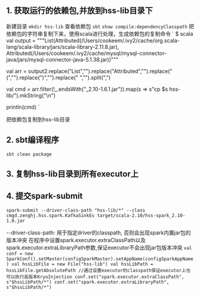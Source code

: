 ## 1. 获取运行的依赖包,并放到hss-lib目录下
新建目录
``mkdir hss-lib``
查看依赖包
``sbt``
``show compile:dependencyClasspath``
把依赖包的字符串复制下来，使用scala进行处理，生成依赖包的复制命令
`
$ scala
val output = """List(Attributed(/Users/cookeem/.ivy2/cache/org.scala-lang/scala-library/jars/scala-library-2.11.8.jar), Attributed(/Users/cookeem/.ivy2/cache/mysql/mysql-connector-java/jars/mysql-connector-java-5.1.38.jar))"""

val arr = output2.replace("List","").replace("Attributed","").replace("(","").replace(")","").replace(" ","").split(",")

val cmd = arr.filter(!_.endsWith("_2.10-1.6.1.jar")).map(s => s"cp $s hss-lib/").mkString("\n")

println(cmd)
`

把依赖包复制到hss-lib目录

## 2. sbt编译程序
``sbt clean package``


## 3. 复制hss-lib目录到所有executor上

## 4. 提交spark-submit
``spark-submit --driver-class-path "hss-lib/*" --class cmgd.zenghj.hss.spark.KafkaSinkEs target/scala-2.10/hss-spark_2.10-1.0.jar``

--driver-class-path: 用于指定driver的classpath, 否则会出现spark内置jar包的版本冲突
在程序中设置spark.executor.extraClassPath以及spark.executor.extraLibraryPath参数,保证executor不会出现jar包版本冲突
`
  val conf = new SparkConf().setMaster(configSparkMaster).setAppName(configSparkAppName)
  val hssLibFile = new File("hss-lib")
  val hssLibPath = hssLibFile.getAbsolutePath
  //通过设置executor的classpath保证executor上也可以执行高版本KryoInjection
  conf.set("spark.executor.extraClassPath", s"$hssLibPath/*")
  conf.set("spark.executor.extraLibraryPath", s"$hssLibPath/*")
`  
